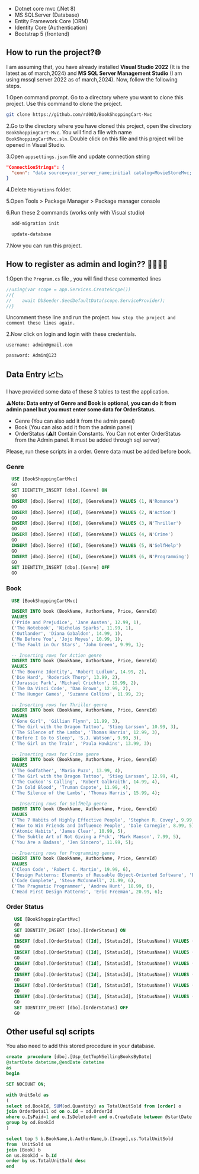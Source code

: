   - Dotnet core mvc (.Net 8)
   - MS SQLServer (Database)
   - Entity Framework Core (ORM)
   - Identity Core (Authentication)
   - Bootstrap 5 (frontend)



## How to run the project?🌐

I am assuming that, you have already installed **Visual Studio 2022** (It is the latest as of march,2024) and **MS SQL Server Management Studio** (I am using mssql server 2022 as of march,2024). Now, follow the following steps.

1.Open command prompt. Go to a directory where you want to clone this project. Use this command to clone the project.

```bash
git clone https://github.com/rd003/BookShoppingCart-Mvc
```

2.Go to the directory where you have cloned this project, open the directory `BookShoppingCart-Mvc`. You will find a file with name `BookShoppingCartMvc.sln`. Double click on this file and this project will be opened in Visual Studio.

3.Open `appsettings.json` file and update connection string

```json
"ConnectionStrings": {
  "conn": "data source=your_server_name;initial catalog=MovieStoreMvc; integrated security=true;encrypt=false"
}
```

4.Delete `Migrations` folder.

5.Open Tools > Package Manager > Package manager console

6.Run these 2 commands (works only with Visual studio)

```bash
  add-migration init

  update-database
```

7.Now you can run this project.

## How to register as admin and login?? 🧑‍💻🧑‍💻

1.Open the `Program.cs` file , you will find these commented lines

```c#
//using(var scope = app.Services.CreateScope())
//{
//    await DbSeeder.SeedDefaultData(scope.ServiceProvider);
//}
```

Uncomment these line and run the project. `Now stop the project and comment these lines again.`

2.Now click on login and login with these credentials.

```text
username: admin@gmail.com

password: Admin@123
```

## Data Entry 📈📉

I have provided some data of these 3 tables to test the application.

**⚠️Note: Data entry of Genre and Book is optional, you can do it from admin panel but you must enter some data for OrderStatus.**

- Genre (You can also add it from the admin panel)
- Book (You can also add it from the admin panel)
- OrderStatus (⚠️It Contain Constants. You Can not enter OrderStatus from the Admin panel. It must be added through sql server)

Please, run these scripts in a order. Genre data must be added before book.

### Genre

```sql
  USE [BookShoppingCartMvc]
  GO
  SET IDENTITY_INSERT [dbo].[Genre] ON
  GO
  INSERT [dbo].[Genre] ([Id], [GenreName]) VALUES (1, N'Romance')
  GO
  INSERT [dbo].[Genre] ([Id], [GenreName]) VALUES (2, N'Action')
  GO
  INSERT [dbo].[Genre] ([Id], [GenreName]) VALUES (3, N'Thriller')
  GO
  INSERT [dbo].[Genre] ([Id], [GenreName]) VALUES (4, N'Crime')
  GO
  INSERT [dbo].[Genre] ([Id], [GenreName]) VALUES (5, N'SelfHelp')
  GO
  INSERT [dbo].[Genre] ([Id], [GenreName]) VALUES (6, N'Programming')
  GO
  SET IDENTITY_INSERT [dbo].[Genre] OFF
  GO

```

### Book

```sql
  USE [BookShoppingCartMvc]

  INSERT INTO book (BookName, AuthorName, Price, GenreId)
  VALUES
  ('Pride and Prejudice', 'Jane Austen', 12.99, 1),
  ('The Notebook', 'Nicholas Sparks', 11.99, 1),
  ('Outlander', 'Diana Gabaldon', 14.99, 1),
  ('Me Before You', 'Jojo Moyes', 10.99, 1),
  ('The Fault in Our Stars', 'John Green', 9.99, 1);

  -- Inserting rows for Action genre
  INSERT INTO book (BookName, AuthorName, Price, GenreId)
  VALUES
  ('The Bourne Identity', 'Robert Ludlum', 14.99, 2),
  ('Die Hard', 'Roderick Thorp', 13.99, 2),
  ('Jurassic Park', 'Michael Crichton', 15.99, 2),
  ('The Da Vinci Code', 'Dan Brown', 12.99, 2),
  ('The Hunger Games', 'Suzanne Collins', 11.99, 2);

  -- Inserting rows for Thriller genre
  INSERT INTO book (BookName, AuthorName, Price, GenreId)
  VALUES
  ('Gone Girl', 'Gillian Flynn', 11.99, 3),
  ('The Girl with the Dragon Tattoo', 'Stieg Larsson', 10.99, 3),
  ('The Silence of the Lambs', 'Thomas Harris', 12.99, 3),
  ('Before I Go to Sleep', 'S.J. Watson', 9.99, 3),
  ('The Girl on the Train', 'Paula Hawkins', 13.99, 3);

  -- Inserting rows for Crime genre
  INSERT INTO book (BookName, AuthorName, Price, GenreId)
  VALUES
  ('The Godfather', 'Mario Puzo', 13.99, 4),
  ('The Girl with the Dragon Tattoo', 'Stieg Larsson', 12.99, 4),
  ('The Cuckoo''s Calling', 'Robert Galbraith', 14.99, 4),
  ('In Cold Blood', 'Truman Capote', 11.99, 4),
  ('The Silence of the Lambs', 'Thomas Harris', 15.99, 4);

  -- Inserting rows for SelfHelp genre
  INSERT INTO book (BookName, AuthorName, Price, GenreId)
  VALUES
  ('The 7 Habits of Highly Effective People', 'Stephen R. Covey', 9.99, 5),
  ('How to Win Friends and Influence People', 'Dale Carnegie', 8.99, 5),
  ('Atomic Habits', 'James Clear', 10.99, 5),
  ('The Subtle Art of Not Giving a F*ck', 'Mark Manson', 7.99, 5),
  ('You Are a Badass', 'Jen Sincero', 11.99, 5);

  -- Inserting rows for Programming genre
  INSERT INTO book (BookName, AuthorName, Price, GenreId)
  VALUES
  ('Clean Code', 'Robert C. Martin', 19.99, 6),
  ('Design Patterns: Elements of Reusable Object-Oriented Software', 'Erich Gamma', 17.99, 6),
  ('Code Complete', 'Steve McConnell', 21.99, 6),
  ('The Pragmatic Programmer', 'Andrew Hunt', 18.99, 6),
  ('Head First Design Patterns', 'Eric Freeman', 20.99, 6);

```

### Order Status

```sql
   USE [BookShoppingCartMvc]
   GO
   SET IDENTITY_INSERT [dbo].[OrderStatus] ON
   GO
   INSERT [dbo].[OrderStatus] ([Id], [StatusId], [StatusName]) VALUES (1, 1, N'Pending')
   GO
   INSERT [dbo].[OrderStatus] ([Id], [StatusId], [StatusName]) VALUES (2, 2, N'Shipped')
   GO
   INSERT [dbo].[OrderStatus] ([Id], [StatusId], [StatusName]) VALUES (3, 3, N'Delivered')
   GO
   INSERT [dbo].[OrderStatus] ([Id], [StatusId], [StatusName]) VALUES (4, 4, N'Cancelled')
   GO
   INSERT [dbo].[OrderStatus] ([Id], [StatusId], [StatusName]) VALUES (5, 5, N'Returned')
   GO
   INSERT [dbo].[OrderStatus] ([Id], [StatusId], [StatusName]) VALUES (6, 6, N'Refund')
   GO
   SET IDENTITY_INSERT [dbo].[OrderStatus] OFF
   GO

```

## Other useful sql scripts

You also need to add this stored procedure in your database.

```sql
create  procedure [dbo].[Usp_GetTopNSellingBooksByDate]
@startDate datetime,@endDate datetime
as
begin

SET NOCOUNT ON;

with UnitSold as
(
select od.BookId, SUM(od.Quantity) as TotalUnitSold from [order] o 
join OrderDetail od on o.Id = od.OrderId
where o.IsPaid=1 and o.IsDeleted=0 and o.CreateDate between @startDate and @endDate
group by od.BookId
)

select top 5 b.BookName,b.AuthorName,b.[Image],us.TotalUnitSold 
from  UnitSold us
join [Book] b
on us.BookId = b.Id
order by us.TotalUnitSold desc
end
```
